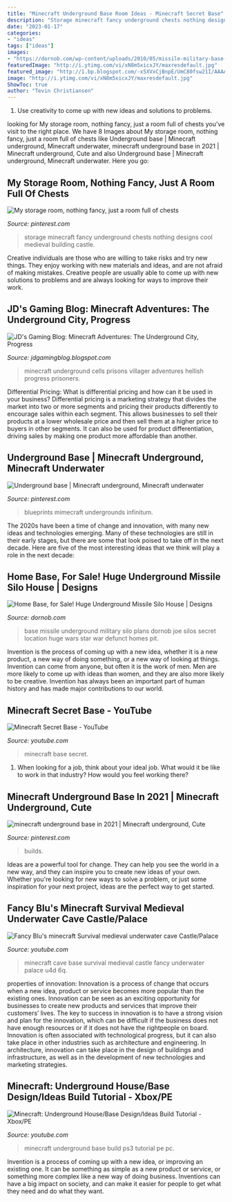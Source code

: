 ```yaml
---
title: "Minecraft Underground Base Room Ideas - Minecraft Secret Base"
description: "Storage minecraft fancy underground chests nothing designs cool medieval building castle"
date: "2023-01-17"
categories:
- "ideas"
tags: ["ideas"]
images:
- "https://dornob.com/wp-content/uploads/2010/05/missile-military-base-plans.jpg"
featuredImage: "http://i.ytimg.com/vi/xN8m5xicxJY/maxresdefault.jpg"
featured_image: "http://1.bp.blogspot.com/-x5XVxCjBnpE/UmC80fsw21I/AAAAAAAADho/isRS1uwijHQ/s1600/undergroundcity-27.jpg"
image: "http://i.ytimg.com/vi/xN8m5xicxJY/maxresdefault.jpg"
ShowToc: true
author: "Tevin Christiansen"
---
```



1. Use creativity to come up with new ideas and solutions to problems.

	

		
looking for My storage room, nothing fancy, just a room full of chests you've visit to the right place. We have 8 Images about My storage room, nothing fancy, just a room full of chests like Underground base | Minecraft underground, Minecraft underwater, minecraft underground base in 2021 | Minecraft underground, Cute and also Underground base | Minecraft underground, Minecraft underwater. Here you go:
		
    
## My Storage Room, Nothing Fancy, Just A Room Full Of Chests

<img loading=lazy src="https://i.pinimg.com/736x/c9/b4/f9/c9b4f95b21ba20a8ac61552d8d8f706d.jpg" onerror="this.onerror=null;this.src='https://tse2.mm.bing.net/th?id=OIP.3oRB75UQo8rqCzu6UJXaOgHaD9&amp;pid=15.1';" alt="My storage room, nothing fancy, just a room full of chests">

_Source: pinterest.com_

>storage minecraft fancy underground chests nothing designs cool medieval building castle. 

	

Creative individuals are those who are willing to take risks and try new things. They enjoy working with new materials and ideas, and are not afraid of making mistakes. Creative people are usually able to come up with new solutions to problems and are always looking for ways to improve their work.

    
## JD&#039;s Gaming Blog: Minecraft Adventures: The Underground City, Progress

<img loading=lazy src="http://1.bp.blogspot.com/-x5XVxCjBnpE/UmC80fsw21I/AAAAAAAADho/isRS1uwijHQ/s1600/undergroundcity-27.jpg" onerror="this.onerror=null;this.src='https://tse3.mm.bing.net/th?id=OIP.gQvo_yzuxNtJMx9TI6skCwHaEZ&amp;pid=15.1';" alt="JD&#039;s Gaming Blog: Minecraft Adventures: The Underground City, Progress">

_Source: jdgamingblog.blogspot.com_

>minecraft underground cells prisons villager adventures hellish progress prisoners. 

	

Differential Pricing: What is differential pricing and how can it be used in your business?
Differential pricing is a marketing strategy that divides the market into two or more segments and pricing their products differently to encourage sales within each segment. This allows businesses to sell their products at a lower wholesale price and then sell them at a higher price to buyers in other segments. It can also be used for product differentiation, driving sales by making one product more affordable than another.

    
## Underground Base | Minecraft Underground, Minecraft Underwater

<img loading=lazy src="https://i.pinimg.com/736x/85/df/93/85df939cf0c773f0bce9c5e19f2ab9fe.jpg" onerror="this.onerror=null;this.src='https://tse4.mm.bing.net/th?id=OIP.CQKx5xsb9HGNoW09fvvMBgHaEK&amp;pid=15.1';" alt="Underground base | Minecraft underground, Minecraft underwater">

_Source: pinterest.com_

>blueprints mimecraft undergrounds infinitum. 

	

The 2020s have been a time of change and innovation, with many new ideas and technologies emerging. Many of these technologies are still in their early stages, but there are some that look poised to take off in the next decade. Here are five of the most interesting ideas that we think will play a role in the next decade:

    
## Home Base, For Sale! Huge Underground Missile Silo House | Designs

<img loading=lazy src="https://dornob.com/wp-content/uploads/2010/05/missile-military-base-plans.jpg" onerror="this.onerror=null;this.src='https://tse4.mm.bing.net/th?id=OIP.N5Hv23u4b9z-TLuN6RxYoAHaJf&amp;pid=15.1';" alt="Home Base, for Sale! Huge Underground Missile Silo House | Designs">

_Source: dornob.com_

>base missile underground military silo plans dornob joe silos secret location huge wars star war defunct homes pit. 

	

Invention is the process of coming up with a new idea, whether it is a new product, a new way of doing something, or a new way of looking at things. Invention can come from anyone, but often it is the work of men. Men are more likely to come up with ideas than women, and they are also more likely to be creative. Invention has always been an important part of human history and has made major contributions to our world.

    
## Minecraft Secret Base - YouTube

<img loading=lazy src="https://i.ytimg.com/vi/Z9o85fS6wdI/maxresdefault.jpg" onerror="this.onerror=null;this.src='https://tse4.mm.bing.net/th?id=OIP.7MEEOabg3083tr8DHiK-uQHaEK&amp;pid=15.1';" alt="Minecraft Secret Base - YouTube">

_Source: youtube.com_

>minecraft base secret. 

	

1) When looking for a job, think about your ideal job. What would it be like to work in that industry? How would you feel working there?

    
## Minecraft Underground Base In 2021 | Minecraft Underground, Cute

<img loading=lazy src="https://i.pinimg.com/736x/a0/6b/60/a06b60059795d8d94c82692252fe42d1.jpg" onerror="this.onerror=null;this.src='https://tse3.mm.bing.net/th?id=OIP.QFbpU31Fut2pt6EWhyiO3wHaDa&amp;pid=15.1';" alt="minecraft underground base in 2021 | Minecraft underground, Cute">

_Source: pinterest.com_

>builds. 

	

Ideas are a powerful tool for change. They can help you see the world in a new way, and they can inspire you to create new ideas of your own. Whether you're looking for new ways to solve a problem, or just some inspiration for your next project, ideas are the perfect way to get started.

    
## Fancy Blu&#039;s Minecraft Survival Medieval Underwater Cave Castle/Palace

<img loading=lazy src="http://i1.ytimg.com/vi/N3WL_u4d-6Q/maxresdefault.jpg" onerror="this.onerror=null;this.src='https://tse4.mm.bing.net/th?id=OIP.cN8hVVOsZfBfIAWSMKb6uwHaEK&amp;pid=15.1';" alt="Fancy Blu&#039;s minecraft Survival medieval underwater cave Castle/Palace">

_Source: youtube.com_

>minecraft cave base survival medieval castle fancy underwater palace u4d 6q. 

	

properties of innovation:
Innovation is a process of change that occurs when a new idea, product or service becomes more popular than the existing ones. Innovation can be seen as an exciting opportunity for businesses to create new products and services that improve their customers’ lives. The key to success in innovation is to have a strong vision and plan for the innovation, which can be difficult if the business does not have enough resources or if it does not have the rightpeople on board.
Innovation is often associated with technological progress, but it can also take place in other industries such as architecture and engineering. In architecture, innovation can take place in the design of buildings and infrastructure, as well as in the development of new technologies and marketing strategies.

    
## Minecraft: Underground House/Base Design/Ideas Build Tutorial - Xbox/PE

<img loading=lazy src="http://i.ytimg.com/vi/xN8m5xicxJY/maxresdefault.jpg" onerror="this.onerror=null;this.src='https://tse3.mm.bing.net/th?id=OIP.0X8kwNQlYp4cv4NjlGX7vQHaEK&amp;pid=15.1';" alt="Minecraft: Underground House/Base Design/Ideas Build Tutorial - Xbox/PE">

_Source: youtube.com_

>minecraft underground base build ps3 tutorial pe pc. 

	

Invention is a process of coming up with a new idea, or improving an existing one. It can be something as simple as a new product or service, or something more complex like a new way of doing business. Inventions can have a big impact on society, and can make it easier for people to get what they need and do what they want.

